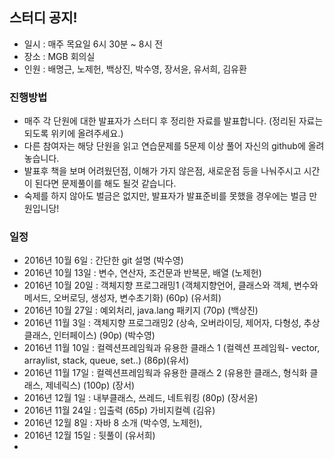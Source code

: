 ## 스터디 공지!
* 일시 : 매주 목요일 6시 30분 ~ 8시 전
* 장소 : MGB 회의실
* 인원 : 배명근, 노제헌, 백상진, 박수영, 장서윤, 유서희, 김유환

### 진행방법
* 매주 각 단원에 대한 발표자가 스터디 후 정리한 자료를 발표합니다. (정리된 자료는 되도록 위키에 올려주세요.)
* 다른 참여자는 해당 단원을 읽고 연습문제를 5문제 이상 풀어 자신의 github에 올려놓습니다. 
* 발표후 책을 보며 어려웠던점, 이해가 가지 않은점, 새로운점 등을 나눠주시고 시간이 된다면 문제풀이를 해도 될것 같습니다.
* 숙제를 하지 않아도 벌금은 없지만, 발표자가 발표준비를 못했을 경우에는 벌금 만원입니당!

### 일정
* 2016년 10월 6일 : 간단한 git 설명 (박수영)
* 2016년 10월 13일 : 변수, 연산자, 조건문과 반복문, 배열 (노제헌)
* 2016년 10월 20일 : 객체지향 프로그래밍1 (객체지향언어, 클래스와 객체, 변수와 메서드, 오버로딩, 생성자, 변수초기화) (60p) (유서희)
* 2016년 10월 27일 : 예외처리, java.lang 패키지 (70p) (백상진)
* 2016년 11월 3일 : 객체지향 프로그래밍2 (상속, 오버라이딩, 제어자, 다형성, 추상클래스, 인터페이스) (90p) (박수영)
* 2016년 11월 10일 : 컬렉션프레임웍과 유용한 클래스 1 (컬렉션 프레임웍- vector, arraylist, stack, queue, set..) (86p)(유서)
* 2016년 11월 17일 : 컬렉션프레임웍과 유용한 클래스 2 (유용한 클래스, 형식화 클래스, 제네릭스) (100p) (장서)
* 2016년 12월 1일 : 내부클래스, 쓰레드, 네트워킹 (80p) (장서윤)
* 2016년 11월 24일 : 입출력 (65p) 가비지컬렉  (김유)
* 2016년 12월 8일 : 자바 8 소개 (박수영, 노제헌), 
* 2016년 12월 15일 : 뒷풀이 (유서희)
* 
